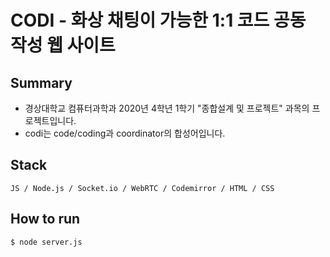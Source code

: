 # CODI - 화상 채팅이 가능한 1:1 코드 공동 작성 웹 사이트
## Summary
- 경상대학교 컴퓨터과학과 2020년 4학년 1학기 "종합설계 및 프로젝트" 과목의 프로젝트입니다.
- codi는 code/coding과 coordinator의 합성어입니다.

## Stack
```
JS / Node.js / Socket.io / WebRTC / Codemirror / HTML / CSS
```

## How to run
```
$ node server.js
```
